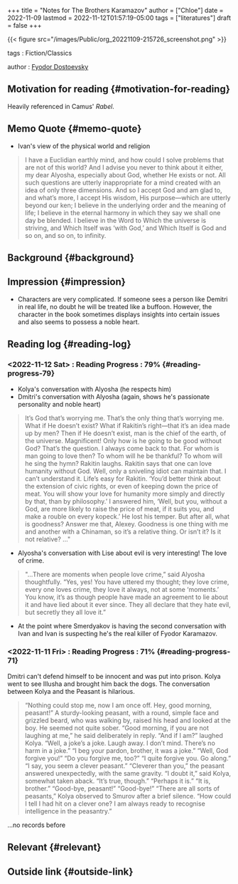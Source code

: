 +++
title = "Notes for The Brothers Karamazov"
author = ["Chloe"]
date = 2022-11-09
lastmod = 2022-11-12T01:57:19-05:00
tags = ["literatures"]
draft = false
+++

{{< figure src="/images/Public/org_20221109-215726_screenshot.png" >}}

tags
: Fiction/Classics

author
: [Fyodor Dostoevsky](https://en.wikipedia.org/wiki/Fyodor_Dostoevsky)


## Motivation for reading {#motivation-for-reading}

Heavily referenced in Camus' _Rabel_.


## Memo Quote {#memo-quote}

-   Ivan's view of the physical world and religion

> I have a Euclidian earthly mind, and how could I solve problems that are not of this world? And I advise you never to think about it either, my dear Alyosha, especially about God, whether He exists or not. All such questions are utterly inappropriate for a mind created with an idea of only three dimensions. And so I accept God and am glad to, and what’s more, I accept His wisdom, His purpose—which are utterly beyond our ken; I believe in the underlying order and the meaning of life; I believe in the eternal harmony in which they say we shall one day be blended. I believe in the Word to Which the universe is striving, and Which Itself was ‘with God,’ and Which Itself is God and so on, and so on, to infinity.


## Background {#background}


## Impression {#impression}

-   Characters are very complicated. If someone sees a person like Demitri in
    real life, no doubt he will be treated like a buffoon. However,
    the character in the book sometimes displays insights into certain
    issues and also seems to possess a noble heart.


## Reading log {#reading-log}


### <span class="timestamp-wrapper"><span class="timestamp">&lt;2022-11-12 Sat&gt; </span></span> : Reading Progress : 79% {#reading-progress-79}

-   Kolya's conversation with Alyosha (he respects him)
-   Dmitri's conversation with Alyosha (again, shows he's passionate
    personality and noble heart)

> It’s God that’s worrying me. That’s the only thing that’s worrying me. What if He doesn’t exist? What if Rakitin’s right—that it’s an idea made up by men? Then if He doesn’t exist, man is the chief of the earth, of the universe. Magnificent! Only how is he going to be good without God? That’s the question. I always come back to that. For whom is man going to love then? To whom will he be thankful? To whom will he sing the hymn? Rakitin laughs. Rakitin says that one can love humanity without God. Well, only a sniveling idiot can maintain that. I can’t understand it. Life’s easy for Rakitin. ‘You’d better think about the extension of civic rights, or even of keeping down the price of meat. You will show your love for humanity more simply and directly by that, than by philosophy.’ I answered him, ‘Well, but you, without a God, are more likely to raise the price of meat, if it suits you, and make a rouble on every kopeck.’ He lost his temper. But after all, what is goodness? Answer me that, Alexey. Goodness is one thing with me and another with a Chinaman, so it’s a relative thing. Or isn’t it? Is it not relative? ..."

-   Alyosha's conversation with Lise about evil is very interesting! The
    love of crime.

> "...There are moments when people love crime,” said Alyosha thoughtfully. “Yes, yes! You have uttered my thought; they love crime, every one loves crime, they love it always, not at some ‘moments.’ You know, it’s as though people have made an agreement to lie about it and have lied about it ever since. They all declare that they hate evil, but secretly they all love it.”

-   At the point where Smerdyakov is having the second conversation with
    Ivan and Ivan is suspecting he's the real killer of Fyodor Karamazov.


### <span class="timestamp-wrapper"><span class="timestamp">&lt;2022-11-11 Fri&gt; </span></span> : Reading Progress : 71% {#reading-progress-71}

Dmitri can't defend himself to be innocent and was put into prison.
Kolya went to see Illusha and brought him back the dogs.
The conversation between Kolya and the Peasant is hilarious.

> “Nothing could stop me, now I am once off. Hey, good morning,
> peasant!” A sturdy-looking peasant, with a round, simple face and
> grizzled beard, who was walking by, raised his head and looked at the
> boy. He seemed not quite sober.
> “Good morning, if you are not laughing at me,” he said deliberately in
> reply.
> “And if I am?” laughed Kolya.
> “Well, a joke’s a joke. Laugh away. I don’t mind. There’s no harm in a joke.”
> “I beg your pardon, brother, it was a joke.”
> “Well, God forgive you!”
> “Do you forgive me, too?”
> “I quite forgive you. Go along.”
> “I say, you seem a clever peasant.”
> “Cleverer than you,” the peasant answered unexpectedly, with the same gravity. “I doubt it,”
> said Kolya, somewhat taken aback.
> “It’s true, though.” “Perhaps it is.”
> “It is, brother.”
> “Good-bye, peasant!”
> “Good-bye!”
> “There are all sorts of peasants,” Kolya observed to Smurov after a brief
> silence. “How could I tell I had hit on a clever one? I am always
> ready to recognise intelligence in the peasantry.”

...no records before


## Relevant {#relevant}


## Outside link {#outside-link}
